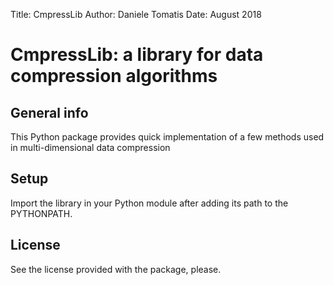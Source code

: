 Title:  CmpressLib
Author: Daniele Tomatis
Date:   August 2018

# CmpressLib: a library for data compression algorithms

## General info

This Python package provides quick implementation of a few methods used in multi-dimensional data compression

## Setup

Import the library in your Python module after adding its path to the PYTHONPATH.

## License

See the license provided with the package, please.
